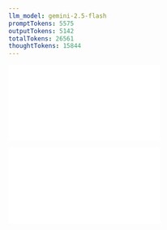 ```yaml
---
llm_model: gemini-2.5-flash
promptTokens: 5575
outputTokens: 5142
totalTokens: 26561
thoughtTokens: 15844
---
```


![@](steps/_.77f16ae5.md)

![@](steps/response.0687ed4c.md)